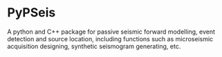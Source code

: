 # PyPSeis
A python and C++ package for passive seismic forward modelling, event detection and source location, including functions such as microseismic acquisition designing, synthetic seismogram generating, etc.

